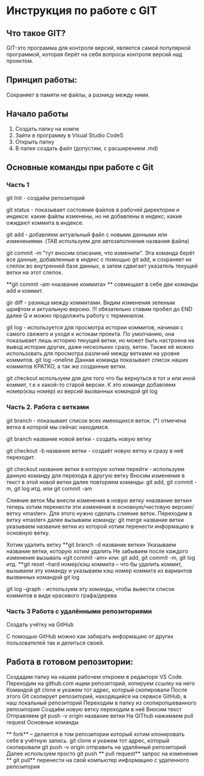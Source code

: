 # Инструкция по работе с GIT

## Что такое GIT?

GIT-это программа для контроля версий, является самой популярной программой, которая берёт на себя вопросы контроля версий над проектом.

## Принцип работы:

Сохраняет в памяти не файлы, а разницу между ними.

## Начало работы

1. Создать папку на компе
2. Зайти в программу в Visual Studio CodeS
3. Открыть папку
4. В папке создать файл (допустим, с расширением .md)

## Основные команды при работе с Git

### Часть 1

git Init - создаём репозиторий

git status - показывает состояния файлов в рабочей директории и индексе: какие файлы изменены, но не добавлены в индекс; какие ожидают коммита в индексе.

git add - добавляем актуальный файл с новыми данными или изменениями. (TAB используем для автозаполнения названия файла)

git commit -m "тут вносим описание, что изменили". Эта команда берёт все данные, добавленные в индекс с помощью git add, и сохраняет их слепок во внутренней базе данных, а затем сдвигает указатель текущей ветки на этот слепок.

**git commit -аm «название коммита» ** совмещает в себе две команды add и коммит.

gir diff - разница между коммитами. Видим изменения зеленым шрифтом и актуальную версию. !!! обязательно ставим пробел до END далее Q и можно продолжить работу с терминалом.

git log - используется для просмотра истории коммитов, начиная с самого свежего и уходя к истокам проекта. По умолчанию, она показывает лишь историю текущей ветки, но может быть настроена на вывод истории других, даже нескольких сразу, веток. Также её можно использовать для просмотра различий между ветками на уровне коммитов. git log –oneline Данная команда показывает список наших коммитов КРАТКО, а так же созданные ветки.

git checkout используем для для того что бы вернуться в тот и или иной коммит, т.е к какой-то старой версии. К это команде добавляем номер(кэш номер) из версий вызванных командой git log

### Часть 2. Работа с ветками

git branch - показывает список всех имеющихся веток. (*) отмечена ветка в которой мы сейчас находимся.

git branch название новой ветки - создать новую ветку

git checkout -b название ветки - создаёт новую ветку и сразу в неё переходит.

git checkout название ветки в которую хотим перейти - используем данную команду для перехода в другую ветку Вносим изменения в текст в этой новой ветки далее повторяем команды: git add, git commit -m, git log итд. или git commit -am

Cлияние веток Мы внесли изменения в новую ветку «название ветки» теперь хотим перенести эти изменения в основную/чистовую версию/ветку «master». Для этого нужно сделать слияние веток. Переходим в ветку «master» далее вызываем команду: git merge название ветки указываем название ветки из которой хотим перенести информацию в основную ветку.

Хотим удалить ветку **git branch -d название ветки» Указываем название ветки, которую хотим удалить Не забываем после каждого изменения вызывать «git commit -am» или: git add, git commit -m, git log итд. **git reset –hard номер/кэш коммита – что бы удалить коммит, вызываем эту команду и указываем кэш номер коммита из вариантов вызванных командой git log

git log –graph - используем эту команды, чтобы вывести список коммитов в виде красивого графа/дерева

### Часть 3 Работа с удалёнными репозиториями

Создать учётку на GitHub

С помощью GitHub можно как забирать информацию от других пользователей так и делиться своей.

## Работа в готовом репозитории:

Создадим папку на нашем рабочем откроем в редакторе VS Code.
Переходим на github.com ищем репозиторий, копируем ссылку на него
Командой git clone и укажем тот адрес, который скопировали После этого Git скопирует репозиторий, находящийся на сервисе GitHub, в наш локальный репозиторий
Переходим в папку из скопиропшеванного репозитория
Создаём новую ветку переходим в неё
Вносим текст
Отправляем git push -v origin название ветки
На GIThub нажимаем pull request
Основные команды

** fork** – делается в том репозитории который хотим клонировать себе в учётную запись. git clone и укажем тот адрес, который скопировали git push -v origin отправить на удалённый репозиторий Далее используем просто git push ** pull request** запрос на изменение ** git pull** перенести на свой компьютер информацию с удаленного репозитория